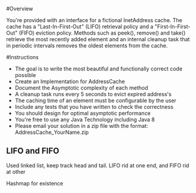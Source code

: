 #Overview

You're provided with an interface for a fictional InetAddress cache. The cache has a "Last-In-First-Out" (LIFO) retrieval policy and a "First-In-First-Out" (FIFO) eviction policy. Methods such as peek(), remove() and take() retrieve the most recently added element and an internal cleanup task that in periodic intervals removes the oldest elements from the cache.


#Instructions

* The goal is to write the most beautiful and functionally correct code possible
* Create an Implementation for AddressCache
* Document the Asymptotic complexity of each method
* A cleanup task runs every 5 seconds to evict expired address's
* The caching time of an element must be configurable by the user
* Include any tests that you have written to check the correctness
* You should design for optimal asymptotic performance
* You're free to use any Java Technology including Java 8
* Please email your solution in a zip file with the format: AddressCache_YourName.zip



LIFO and FIFO
--------------
Used linked list, keep track head and tail. 
LIFO rid at one end, and FIFO rid at other

Hashmap for existence
